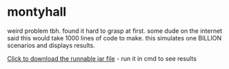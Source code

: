 # montyhall
weird problem tbh. found it hard to grasp at first. some dude on the internet said this would take 1000 lines of code to make. this simulates one BILLION scenarios and displays results. 

<a href="https://github.com/Incandescent-Turtle/montyhall/raw/main/MontyHallProblem.jar" download>Click to download the runnable jar file</a> - run it in cmd to see results
